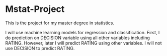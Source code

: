# Mstat-Project
This is the project for my master degree in statistics. 

I will use machine learning models for regression and classification. First, I do prediction on DECISION variable using all other variables including RATING. However, later I will predict RATING using other variables. I will not use DECISION to predict RATING.

